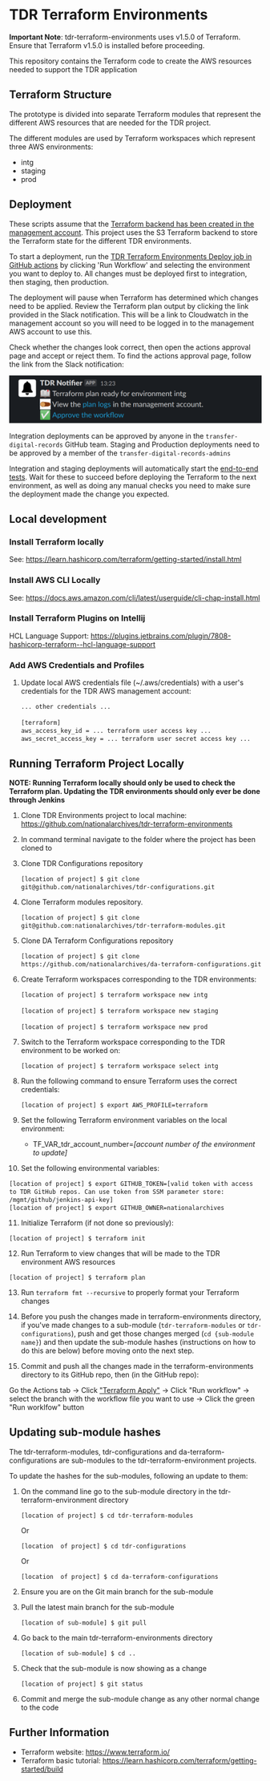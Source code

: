 # TDR Terraform Environments

**Important Note**: tdr-terraform-environments uses v1.5.0 of Terraform. Ensure that Terraform v1.5.0 is installed before proceeding.

This repository contains the Terraform code to create the AWS resources needed to support the TDR application

## Terraform Structure

The prototype is divided into separate Terraform modules that represent the different AWS resources that are needed for the TDR project.

The different modules are used by Terraform workspaces which represent three AWS environments:

* intg
* staging
* prod

## Deployment

These scripts assume that the [Terraform backend has been created in the management account][tf-backend]. This project uses the S3 Terraform backend to store the Terraform state for the different TDR environments.

To start a deployment, run the [TDR Terraform Environments Deploy job in GitHub actions][github-actions-job] by clicking 'Run Workflow' and selecting the environment you want to deploy to. All changes must be deployed first to integration, then staging, then production. 

The deployment will pause when Terraform has determined which changes need to be applied. Review the Terraform plan output by clicking the link provided in the Slack notification. This will be a link to Cloudwatch in the management account so you will need to be logged in to the management AWS account to use this.

Check whether the changes look correct, then open the actions approval page and accept or reject them. To find the actions approval page, follow the link from the Slack notification:

![Terraform deployment link in Slack](docs/images/slack-deployment-link.png)

Integration deployments can be approved by anyone in the `transfer-digital-records` GitHub team. Staging and Production deployments need to be approved by a member of the `transfer-digital-records-admins`

Integration and staging deployments will automatically start the [end-to-end tests]. Wait for these to succeed before deploying the Terraform to the next environment, as well as doing any manual checks you need to make sure the deployment made the change you expected.

[tf-backend]: https://github.com/nationalarchives/tdr-dev-documentation/tree/master/manual/tdr-create-aws-instructure-setup.md
[github-actions-job]: https://github.com/nationalarchives/tdr-terraform-environments/actions/workflows/apply.yml
[end-to-end tests]: https://github.com/nationalarchives/tdr-e2e-tests/actions/workflows/ci.yml

## Local development

### Install Terraform locally

See: https://learn.hashicorp.com/terraform/getting-started/install.html

### Install AWS CLI Locally

See: https://docs.aws.amazon.com/cli/latest/userguide/cli-chap-install.html

### Install Terraform Plugins on Intellij

HCL Language Support: https://plugins.jetbrains.com/plugin/7808-hashicorp-terraform--hcl-language-support

### Add AWS Credentials and Profiles

1. Update local AWS credentials file (~/.aws/credentials) with a user's credentials for the TDR AWS management account:

   ```
   ... other credentials ...

   [terraform]
   aws_access_key_id = ... terraform user access key ...
   aws_secret_access_key = ... terraform user secret access key ...
   ```

## Running Terraform Project Locally

**NOTE: Running Terraform locally should only be used to check the Terraform plan. Updating the TDR environments should only ever be done through Jenkins**

1. Clone TDR Environments project to local machine: https://github.com/nationalarchives/tdr-terraform-environments

2. In command terminal navigate to the folder where the project has been cloned to

3. Clone TDR Configurations repository
   ```
   [location of project] $ git clone git@github.com/nationalarchives/tdr-configurations.git
   ```

4. Clone Terraform modules repository.
   
   ```
   [location of project] $ git clone git@github.com:nationalarchives/tdr-terraform-modules.git   
   ```
   
5. Clone DA Terraform Configurations repository

   ```
   [location of project] $ git clone https://github.com/nationalarchives/da-terraform-configurations.git
   ```

6. Create Terraform workspaces corresponding to the TDR environments:

   ```
   [location of project] $ terraform workspace new intg

   [location of project] $ terraform workspace new staging

   [location of project] $ terraform workspace new prod
   ```
7. Switch to the Terraform workspace corresponding to the TDR environment to be worked on:

   ```
   [location of project] $ terraform workspace select intg
   ```

8. Run the following command to ensure Terraform uses the correct credentials:

   ```
   [location of project] $ export AWS_PROFILE=terraform
   ```

9. Set the following Terraform environment variables on the local environment:

    * TF_VAR_tdr_account_number=*[account number of the environment to update]*
    
10. Set the following environmental variables:

   ```
   [location of project] $ export GITHUB_TOKEN=[valid token with access to TDR GitHub repos. Can use token from SSM parameter store: /mgmt/github/jenkins-api-key]
   [location of project] $ export GITHUB_OWNER=nationalarchives
   ```
   
11. Initialize Terraform (if not done so previously):

   ```
   [location of project] $ terraform init   
   ```
12. Run Terraform to view changes that will be made to the TDR environment AWS resources

   ```
   [location of project] $ terraform plan
   ```
13. Run `terraform fmt --recursive` to properly format your Terraform changes

14. Before you push the changes made in terraform-environments directory, if you've made changes to a sub-module (`tdr-terraform-modules` or `tdr-configurations`), push and get those changes
merged (`cd {sub-module name}`) and then update the sub-module hashes (instructions on how to do this are below) before moving onto the next step.

15. Commit and push all the changes made in the terraform-environments directory to its GitHub repo, then (in the GitHub repo):

Go the Actions tab -> Click ["Terraform Apply"] -> Click "Run workflow" -> select the branch with the workflow file you want to use -> Click the green "Run worklfow" button

["Terraform Apply"]: https://github.com/nationalarchives/tdr-terraform-environments/actions/workflows/apply.yml

## Updating sub-module hashes

The tdr-terraform-modules, tdr-configurations and da-terraform-configurations are sub-modules to the tdr-terraform-environment projects.

To update the hashes for the sub-modules, following an update to them:

1. On the command line go to the sub-module directory in the tdr-terraform-environment directory

   ```
   [location of project] $ cd tdr-terraform-modules
   ```
   Or
   ```
   [location  of project] $ cd tdr-configurations
   ```
   Or
   ```
   [location  of project] $ cd da-terraform-configurations
   ```
2. Ensure you are on the Git main branch for the sub-module   
3. Pull the latest main branch for the sub-module

   ```
   [location of sub-module] $ git pull
   ```

4. Go back to the main tdr-terraform-environments directory

   ```
   [location of sub-module] $ cd ..
   ```
   
5. Check that the sub-module is now showing as a change

   ```
   [location of project] $ git status
   ```

6. Commit and merge the sub-module change as any other normal change to the code


## Further Information

* Terraform website: https://www.terraform.io/
* Terraform basic tutorial: https://learn.hashicorp.com/terraform/getting-started/build
